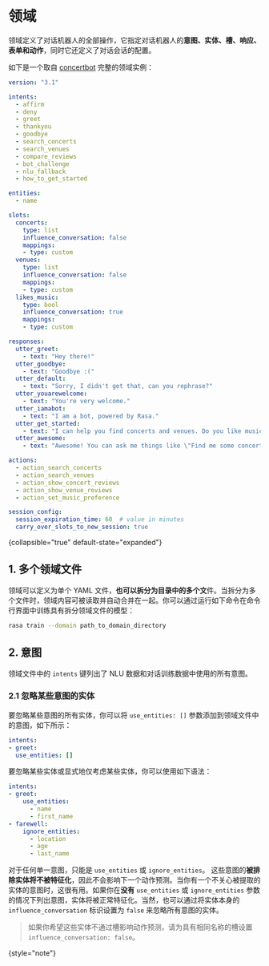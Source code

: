 # 领域

<show-structure depth="3"/>

<show-structure depth="3"/>

领域定义了对话机器人的全部操作，它指定对话机器人的**意图、实体、槽、响应、表单和动作**，同时它还定义了对话会话的配置。


如下是一个取自 [concertbot](https://github.com/RasaHQ/rasa/tree/main/examples/concertbot) 完整的领域实例：

```yaml
version: "3.1"

intents:
  - affirm
  - deny
  - greet
  - thankyou
  - goodbye
  - search_concerts
  - search_venues
  - compare_reviews
  - bot_challenge
  - nlu_fallback
  - how_to_get_started

entities:
  - name

slots:
  concerts:
    type: list
    influence_conversation: false
    mappings:
    - type: custom
  venues:
    type: list
    influence_conversation: false
    mappings:
    - type: custom
  likes_music:
    type: bool
    influence_conversation: true
    mappings:
    - type: custom

responses:
  utter_greet:
    - text: "Hey there!"
  utter_goodbye:
    - text: "Goodbye :("
  utter_default:
    - text: "Sorry, I didn't get that, can you rephrase?"
  utter_youarewelcome:
    - text: "You're very welcome."
  utter_iamabot:
    - text: "I am a bot, powered by Rasa."
  utter_get_started:
    - text: "I can help you find concerts and venues. Do you like music?"
  utter_awesome:
    - text: "Awesome! You can ask me things like \"Find me some concerts\" or \"What's a good venue\""

actions:
  - action_search_concerts
  - action_search_venues
  - action_show_concert_reviews
  - action_show_venue_reviews
  - action_set_music_preference

session_config:
  session_expiration_time: 60  # value in minutes
  carry_over_slots_to_new_session: true
```
{collapsible="true" default-state="expanded"}


## 1. 多个领域文件

领域可以定义为单个 YAML 文件，**也可以拆分为目录中的多个文**件。当拆分为多个文件时，领域内容可被读取并自动合并在一起。你可以通过运行如下命令在命令行界面中训练具有拆分领域文件的模型：

```Bash
rasa train --domain path_to_domain_directory
```

## 2. 意图

领域文件中的 `intents` 键列出了 NLU 数据和对话训练数据中使用的所有意图。

### 2.1 忽略某些意图的实体

要忽略某些意图的所有实体，你可以将 `use_entities: []` 参数添加到领域文件中的意图，如下所示：

```yaml
intents:
- greet:
  use_entities: []
```

要忽略某些实体或显式地仅考虑某些实体，你可以使用如下语法：

```yaml
intents:
- greet:
    use_entities:
      - name
      - first_name
- farewell:
    ignore_entities:
      - location
      - age
      - last_name
```

对于任何单一意图，只能是 `use_entities` 或 `ignore_entities`。 这些意图的**被排除实体将不被特征化**，因此不会影响下一个动作预测。当你有一个不关心被提取的实体的意图时，这很有用。如果你在**没有** `use_entities` 或 `ignore_entities` 参数的情况下列出意图，实体将被正常特征化。当然，也可以通过将实体本身的 `influence_conversation` 标识设置为 `false` 来忽略所有意图的实体。

> 如果你希望这些实体不通过槽影响动作预测，请为具有相同名称的槽设置 `influence_conversation: false`。
>
{style="note"}

